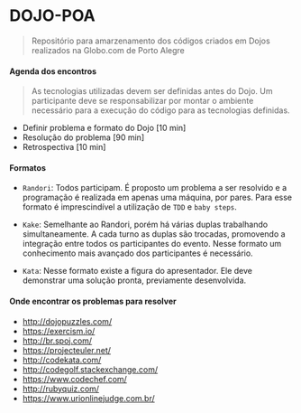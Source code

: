 # DOJO-POA

> Repositório para amarzenamento dos códigos criados em Dojos realizados na Globo.com de Porto Alegre


#### Agenda dos encontros

  > As tecnologias utilizadas devem ser definidas antes do Dojo. Um participante deve se responsabilizar por montar o ambiente necessário para a execução do código para as tecnologias definidas.

  - Definir problema e formato do Dojo [10 min]
  - Resolução do problema [90 min]
  - Retrospectiva [10 min]

#### Formatos

  - `Randori`: Todos participam. É proposto um problema a ser resolvido e a programação é realizada em apenas uma máquina, por pares. Para esse formato é imprescindível a utilização de `TDD` e `baby steps`.

  - `Kake`: Semelhante ao Randori, porém há várias duplas trabalhando simultaneamente. A cada turno as duplas são trocadas, promovendo a integração entre todos os participantes do evento. Nesse formato um conhecimento mais avançado dos participantes é necessário.

  - `Kata`: Nesse formato existe a figura do apresentador. Ele deve demonstrar uma solução pronta, previamente desenvolvida.


#### Onde encontrar os problemas para resolver

  - http://dojopuzzles.com/
  - https://exercism.io/
  - http://br.spoj.com/
  - https://projecteuler.net/
  - http://codekata.com/
  - http://codegolf.stackexchange.com/
  - https://www.codechef.com/
  - http://rubyquiz.com/
  - https://www.urionlinejudge.com.br/

